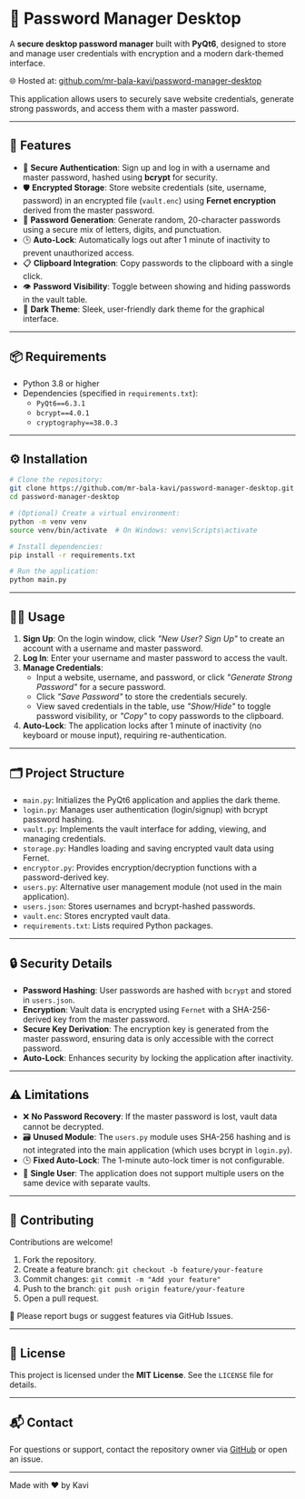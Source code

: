 # 🔐 Password Manager Desktop

A **secure desktop password manager** built with **PyQt6**, designed to store and manage user credentials with encryption and a modern dark-themed interface.

🌐 Hosted at: [github.com/mr-bala-kavi/password-manager-desktop](https://github.com/mr-bala-kavi/password-manager-desktop)

This application allows users to securely save website credentials, generate strong passwords, and access them with a master password.

---

## 🚀 Features

- 🔑 **Secure Authentication**: Sign up and log in with a username and master password, hashed using **bcrypt** for security.
- 🛡 **Encrypted Storage**: Store website credentials (site, username, password) in an encrypted file (`vault.enc`) using **Fernet encryption** derived from the master password.
- 🔁 **Password Generation**: Generate random, 20-character passwords using a secure mix of letters, digits, and punctuation.
- 🕒 **Auto-Lock**: Automatically logs out after 1 minute of inactivity to prevent unauthorized access.
- 📋 **Clipboard Integration**: Copy passwords to the clipboard with a single click.
- 👁 **Password Visibility**: Toggle between showing and hiding passwords in the vault table.
- 🌙 **Dark Theme**: Sleek, user-friendly dark theme for the graphical interface.

---

## 📦 Requirements

- Python 3.8 or higher
- Dependencies (specified in `requirements.txt`):
  - `PyQt6==6.3.1`
  - `bcrypt==4.0.1`
  - `cryptography==38.0.3`

---

## ⚙️ Installation

```bash
# Clone the repository:
git clone https://github.com/mr-bala-kavi/password-manager-desktop.git
cd password-manager-desktop

# (Optional) Create a virtual environment:
python -m venv venv
source venv/bin/activate  # On Windows: venv\Scripts\activate

# Install dependencies:
pip install -r requirements.txt

# Run the application:
python main.py
```

---

## 🧑‍💻 Usage

1. **Sign Up**: On the login window, click *"New User? Sign Up"* to create an account with a username and master password.
2. **Log In**: Enter your username and master password to access the vault.
3. **Manage Credentials**:
   - Input a website, username, and password, or click *"Generate Strong Password"* for a secure password.
   - Click *"Save Password"* to store the credentials securely.
   - View saved credentials in the table, use *"Show/Hide"* to toggle password visibility, or *"Copy"* to copy passwords to the clipboard.
4. **Auto-Lock**: The application locks after 1 minute of inactivity (no keyboard or mouse input), requiring re-authentication.

---

## 🗂 Project Structure

- `main.py`: Initializes the PyQt6 application and applies the dark theme.
- `login.py`: Manages user authentication (login/signup) with bcrypt password hashing.
- `vault.py`: Implements the vault interface for adding, viewing, and managing credentials.
- `storage.py`: Handles loading and saving encrypted vault data using Fernet.
- `encryptor.py`: Provides encryption/decryption functions with a password-derived key.
- `users.py`: Alternative user management module (not used in the main application).
- `users.json`: Stores usernames and bcrypt-hashed passwords.
- `vault.enc`: Stores encrypted vault data.
- `requirements.txt`: Lists required Python packages.

---

## 🔒 Security Details

- **Password Hashing**: User passwords are hashed with `bcrypt` and stored in `users.json`.
- **Encryption**: Vault data is encrypted using `Fernet` with a SHA-256-derived key from the master password.
- **Secure Key Derivation**: The encryption key is generated from the master password, ensuring data is only accessible with the correct password.
- **Auto-Lock**: Enhances security by locking the application after inactivity.

---

## ⚠️ Limitations

- ❌ **No Password Recovery**: If the master password is lost, vault data cannot be decrypted.
- 🗃 **Unused Module**: The `users.py` module uses SHA-256 hashing and is not integrated into the main application (which uses bcrypt in `login.py`).
- 🕒 **Fixed Auto-Lock**: The 1-minute auto-lock timer is not configurable.
- 👤 **Single User**: The application does not support multiple users on the same device with separate vaults.

---

## 🤝 Contributing

Contributions are welcome!

1. Fork the repository.
2. Create a feature branch: `git checkout -b feature/your-feature`
3. Commit changes: `git commit -m "Add your feature"`
4. Push to the branch: `git push origin feature/your-feature`
5. Open a pull request.

📢 Please report bugs or suggest features via GitHub Issues.

---

## 📄 License

This project is licensed under the **MIT License**. See the `LICENSE` file for details.

---

## 📬 Contact

For questions or support, contact the repository owner via [GitHub](https://github.com/mr-bala-kavi/password-manager-desktop) or open an issue.

---

Made with ❤️ by Kavi

